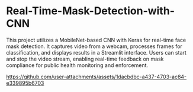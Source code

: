 # Real-Time-Mask-Detection-with-CNN
This project utilizes a MobileNet-based CNN with Keras for real-time face mask detection. It captures video from a webcam, processes frames for classification, and displays results in a Streamlit interface. Users can start and stop the video stream, enabling real-time feedback on mask compliance for public health monitoring and enforcement.


https://github.com/user-attachments/assets/1dacbdbc-a437-4703-ac84-e339895b6703

